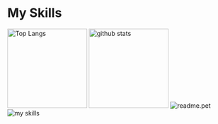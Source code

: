 <h1>My Skills</h1>
<p align="left">
      <img alt="Top Langs" height="180px"src="https://github-readme-stats.vercel.app/api/top-langs/?username=Rino1011&layout=compact">
  <img alt="github stats" height="180px" src="https://github-readme-stats.vercel.app/api?username=Rino1011"/>
  <img alt="readme.pet" src="https://readme.pet/api?username=Rino1011" />
  <img alt="my skills" src="https://skillicons.dev/icons?theme=light&perline=8&i=ai,pr,ae,blender,arduino,c,raspberrypi,py,p5js,unity,cs,html,css,figma,github,vscode" />
</p>

